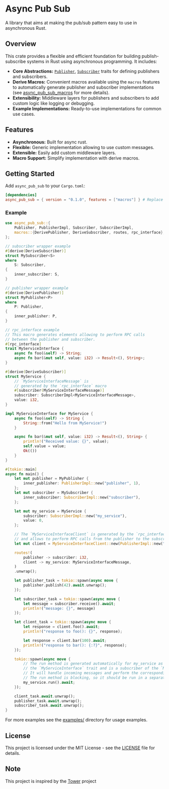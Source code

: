 # Async Pub Sub

A library that aims at making the pub/sub pattern easy to use in asynchronous Rust.

## Overview

This crate provides a flexible and efficient foundation for building publish-subscribe systems in Rust using asynchronous programming. It includes:

*   **Core Abstractions:**  [`Publisher`](src/publisher/mod.rs), [`Subscriber`](src/subscriber/mod.rs) traits for defining publishers and subscribers.
*   **Derive Macros:**  Convenient macros available using the `macros` features to automatically generate publisher and subscriber implementations (see [async_pub_sub_macros](../async_pub_sub_macros/) for more details).
*   **Extensibility:**  Middleware layers for publishers and subscribers to add custom logic like logging or debugging.
*   **Example Implementations:**  Ready-to-use implementations for common use cases.

## Features

*   **Asynchronous:** Built for async rust.
*   **Flexible:** Generic implementation allowing to use custom messages.
*   **Extensible:** Easily add custom middleware layers.
*   **Macro Support:**  Simplify implementation with derive macros.

## Getting Started

Add `async_pub_sub` to your `Cargo.toml`:

```toml
[dependencies]
async_pub_sub = { version = "0.1.0", features = ["macros"] } # Replace with the latest version
```

### Example

```rust
use async_pub_sub::{
    Publisher, PublisherImpl, Subscriber, SubscriberImpl,
    macros::{DerivePublisher, DeriveSubscriber, routes, rpc_interface},
};

// subscriber wrapper example
#[derive(DeriveSubscriber)]
struct MySubscriber<S>
where
    S: Subscriber,
{
    inner_subscriber: S,
}

// publisher wrapper example
#[derive(DerivePublisher)]
struct MyPublisher<P>
where
    P: Publisher,
{
    inner_publisher: P,
}

// rpc_interface example
// This macro generates elements allowing to perform RPC calls
// between the publisher and subscriber.
#[rpc_interface]
trait MyServiceInterface {
    async fn foo(&self) -> String;
    async fn bar(&mut self, value: i32) -> Result<(), String>;
}

#[derive(DeriveSubscriber)]
struct MyService {
    // `MyServiceInterfaceMessage` is
    // generated by the `rpc_interface` macro
    #[subscriber(MyServiceInterfaceMessage)]
    subscriber: SubscriberImpl<MyServiceInterfaceMessage>,
    value: i32,
}

impl MyServiceInterface for MyService {
    async fn foo(&self) -> String {
        String::from("Hello from MyService!")
    }

    async fn bar(&mut self, value: i32) -> Result<(), String> {
        println!("Received value: {}", value);
        self.value = value;
        Ok(())
    }
}

#[tokio::main]
async fn main() {
    let mut publisher = MyPublisher {
        inner_publisher: PublisherImpl::new("publisher", 1),
    };
    let mut subscriber = MySubscriber {
        inner_subscriber: SubscriberImpl::new("subscriber"),
    };

    let mut my_service = MyService {
        subscriber: SubscriberImpl::new("my_service"),
        value: 0,
    };

    // The `MyServiceInterfaceClient` is generated by the `rpc_interface` macro
    // and allows to perform RPC calls from the publisher to the subscriber.
    let mut client = MyServiceInterfaceClient::new(PublisherImpl::new("client", 1));

    routes!(
        publisher -> subscriber: i32,
        client -> my_service: MyServiceInterfaceMessage,
    )
    .unwrap();

    let publisher_task = tokio::spawn(async move {
        publisher.publish(42).await.unwrap();
    });

    let subscriber_task = tokio::spawn(async move {
        let message = subscriber.receive().await;
        println!("message: {}", message)
    });

    let client_task = tokio::spawn(async move {
        let response = client.foo().await;
        println!("response to foo(): {}", response);

        let response = client.bar(100).await;
        println!("response to bar(): {:?}", response);
    });

    tokio::spawn(async move {
        // The run method is generated automatically for my_service as it implements
        // the `MyServiceInterface` trait and is a subscriber of the `MyServiceInterfaceMessage`.
        // It will handle incoming messages and perform the corresponding RPC calls.
        // The run method is blocking, so it should be run in a separate task.
        my_service.run().await;
    });

    client_task.await.unwrap();
    publisher_task.await.unwrap();
    subscriber_task.await.unwrap();
}
```

For more examples see the [examples/](examples/) directory for usage examples.


## License

This project is licensed under the MIT License - see the [LICENSE](./LICENSE) file for details.

## Note

This project is inspired by the [Tower](https://github.com/tower-rs/tower/tree/master) project
